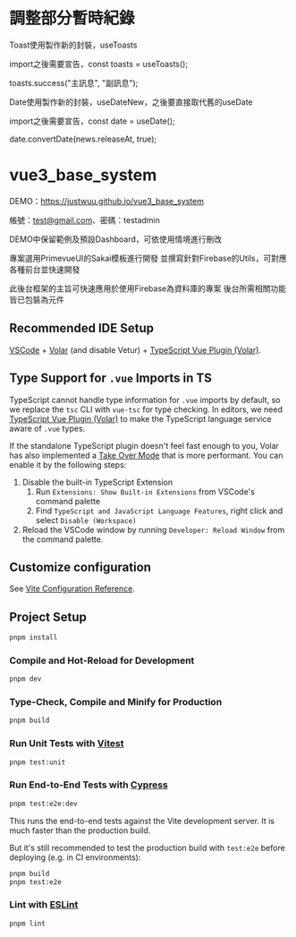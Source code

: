 # 調整部分暫時紀錄

Toast使用製作新的封裝，useToasts

import之後需要宣告，const toasts = useToasts();

toasts.success("主訊息", "副訊息");

Date使用製作新的封裝，useDateNew，之後要直接取代舊的useDate

import之後需要宣告，const date = useDate();

date.convertDate(news.releaseAt, true);

# vue3_base_system

DEMO：https://justwuu.github.io/vue3_base_system

帳號：test@gmail.com、密碼：testadmin

DEMO中保留範例及預設Dashboard，可依使用情境進行刪改

專案選用PrimevueUI的Sakai模板進行開發
並撰寫針對Firebase的Utils，可對應各種前台並快速開發

此後台框架的主旨可快速應用於使用Firebase為資料庫的專案
後台所需相關功能皆已包裝為元件

## Recommended IDE Setup

[VSCode](https://code.visualstudio.com/) + [Volar](https://marketplace.visualstudio.com/items?itemName=Vue.volar) (and disable Vetur) + [TypeScript Vue Plugin (Volar)](https://marketplace.visualstudio.com/items?itemName=Vue.vscode-typescript-vue-plugin).

## Type Support for `.vue` Imports in TS

TypeScript cannot handle type information for `.vue` imports by default, so we replace the `tsc` CLI with `vue-tsc` for type checking. In editors, we need [TypeScript Vue Plugin (Volar)](https://marketplace.visualstudio.com/items?itemName=Vue.vscode-typescript-vue-plugin) to make the TypeScript language service aware of `.vue` types.

If the standalone TypeScript plugin doesn't feel fast enough to you, Volar has also implemented a [Take Over Mode](https://github.com/johnsoncodehk/volar/discussions/471#discussioncomment-1361669) that is more performant. You can enable it by the following steps:

1. Disable the built-in TypeScript Extension
   1. Run `Extensions: Show Built-in Extensions` from VSCode's command palette
   2. Find `TypeScript and JavaScript Language Features`, right click and select `Disable (Workspace)`
2. Reload the VSCode window by running `Developer: Reload Window` from the command palette.

## Customize configuration

See [Vite Configuration Reference](https://vitejs.dev/config/).

## Project Setup

```sh
pnpm install
```

### Compile and Hot-Reload for Development

```sh
pnpm dev
```

### Type-Check, Compile and Minify for Production

```sh
pnpm build
```

### Run Unit Tests with [Vitest](https://vitest.dev/)

```sh
pnpm test:unit
```

### Run End-to-End Tests with [Cypress](https://www.cypress.io/)

```sh
pnpm test:e2e:dev
```

This runs the end-to-end tests against the Vite development server.
It is much faster than the production build.

But it's still recommended to test the production build with `test:e2e` before deploying (e.g. in CI environments):

```sh
pnpm build
pnpm test:e2e
```

### Lint with [ESLint](https://eslint.org/)

```sh
pnpm lint
```
